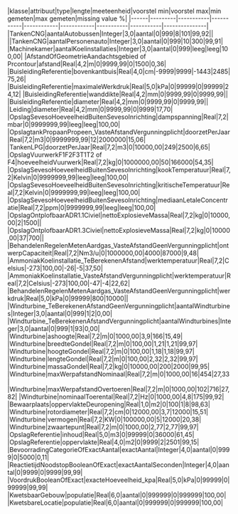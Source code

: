 |klasse|attribuut|type|lengte|meeteenheid|voorstel min|voorstel max|min gemeten|max gemeten|missing value %|
|------|---------|-----------|-----------|------------|------------|-----------|-----------|---------------|
|TankenCNG|aantalAutobussen|Integer|3,0|aantal|0|999|8|101|99,92||
||TankenCNG|aantalPersonenauto|Integer|3,0|aantal|0|999|10|300|99,91|
|Machinekamer|aantalKoelinstallaties|Integer|3,0|aantal|0|999|leeg|leeg|100,00|
|AfstandOfGeometrieAandachtsgebied of Prcontour|afstand|Real|4,2|m|0|9999,99|0|1500|0,36|
|BuisleidingReferentie|bovenkantbuis|Real|4,0|cm|-9999|9999|-1443|2485|75,26|
|BuisleidingReferentie|maximaleWerkdruk|Real|5,0|kPa|0|99999|0|99999|24,12|
|BuisleidingReferentie|wanddikte|Real|4,2|mm|0|9999,99|0|9999,99||
|BuisleidingReferentie|diameter|Real|4,2|mm|0|9999,99|0|9999,99||
|Leiding|diameter|Real|4,2|mm|0|9999,99|0|9999|17,70|
|OpslagSevesoHoeveelheidBuitenSevesoInrichting|dampspanning|Real|7,2|mbar|0|9999999,99|leeg|leeg|100,00|
|OpslagtankPropaanPropeen_VasteAfstandVergunningplicht|doorzetPerJaar|Real|7,2|m3|0|9999999,99|12|2000000|15,06|
|TankenLPG|doorzetPerJaar|Real|7,2|m3|0|10000,00|249|2500|6,65|
|OpslagVuurwerkF1F2F3T1T2 of F4|hoeveelheidVuurwerk|Real|7,2|kg|0|1000000,00|50|166000|54,35|
|OpslagSevesoHoeveelheidBuitenSevesoInrichting|kookTemperatuur|Real|7,2|Kelvin|0|9999999,99|leeg|leeg|100,00|
|OpslagSevesoHoeveelheidBuitenSevesoInrichting|kritischeTemperatuur|Real|7,2|Kelvin|0|9999999,99|leeg|leeg|100,00|
|OpslagSevesoHoeveelheidBuitenSevesoInrichting|mediaanLetaleConcentratie|Real|7,2|ppm|0|9999999,99|leeg|leeg|100,00|
|OpslagOntplofbaarADR1.1Civiel|nettoExplosieveMassa|Real|7,2|kg|0|10000,00|2|1500||
|OpslagOntplofbaarADR1.3Civiel|nettoExplosieveMassa|Real|7,2|kg|0|10000,00|37|700||
|BehandelenRegelenMetenAardgas_VasteAfstandGeenVergunningplicht|ontwerpCapaciteit|Real|7,2|Nm3/u|0|1000000,00|4000|87000|9,48|
|AmmoniakKoelinstallatie_TeBerekenenAfstand|werktemperatuur|Real|7,2|Celsius|-273|100,00|-26|-5|37,50|
|AmmoniakKoelinstallatie_VasteAfstandVergunningplicht|werktemperatuur|Real|7,2|Celsius|-273|100,00|-47|-4|22,62|
|BehandelenRegelenMetenAardgas_VasteAfstandGeenVergunningplicht|werkdruk|Real|5,0|kPa|0|99999|800|10000||
|Windturbine_TeBerekenenAfstandGeenVergunningplicht|aantalWindturbines|Integer|3,0|aantal|0|999|1|2|0,00|
|Windturbine_TeBerekenenAfstandVergunningplicht|aantalWindturbines|Integer|3,0|aantal|0|999|1|93|0,00|
|Windturbine|ashoogte|Real|7,2|m|0|1000,00|3,9|166|15,49|
|Windturbine|breedteGondel|Real|7,2|m|0|100,00|1,21|1,21|99,97|
|Windturbine|hoogteGondel|Real|7,2|m|0|100,00|1,18|1,18|99,97|
|Windturbine|lengteGondel|Real|7,2|m|0|100,00|2,32|2,32|99,97|
|Windturbine|massaGondel|Real|7,2|kg|0|10000,00|200|2000|99,95|
|Windturbine|maxWerpafstandNominaal|Real|7,2|m|0|1000,00|16|454|27,33|
|Windturbine|maxWerpafstandOvertoeren|Real|7,2|m|0|1000,00|102|716|27,82|
|Windturbine|nominaalToerental|Real|7,2|Hz|0|1000,00|4,8|175|99,92|
|Bewaarplaats|oppervlakteDeuropening|Real|1,0|m2|0|100|1|8|98,63|
|Windturbine|rotordiameter|Real|7,2|cm|0|12000,00|3,7|12000|15,51|
|Windturbine|vermogen|Real|7,2|KW|0|100000,00|5|12000|20,38|
|Windturbine|zwaartepunt|Real|7,2|m|0|1000,00|2,77|2,77|99,97|
|OpslagReferentie|inhoud|Real|5,0|m3|0|99999|0|36000|61,45|
|OpslagReferentie|oppervlakte|Real|4,0|m2|0|9999|2|2501|99,15|
|BevoorradingCategorieOfExactAantal|exactAantal|Integer|4,0|aantal|0|9999|0|5000|0,11|
|ReactietijdNoodstopBooleanOfExact|exactAantalSeconden|Integer|4,0|aantal|0|9999|0|9999|99,99|
|VoordrukBooleanOfExact|exacteHoeveelheid_kpa|Real|5,0|kPa|0|99999|0|99999|99,99|
|KwetsbaarGebouw|populatie|Real|6,0|aantal|0|999999|0|999999|100,00|
|KwetsbareLocatie|populatie|Real|6,0|aantal|0|999999|0|999999|100,00|